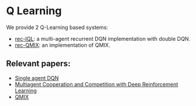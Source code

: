 # Q Learning

We provide 2 Q-Learning based systems:
* [rec-IQL](https://github.com/instadeepai/Mava/tree/feat/develop/mava/systems/q_learning/anakin/rec_iql.py): a multi-agent recurrent DQN implementation with double DQN.
* [rec-QMIX](https://github.com/instadeepai/Mava/tree/feat/develop/mava/systems/q_learning/anakin/rec_qmix.py): an implementation of QMIX.

## Relevant papers:
* [Single agent DQN](https://arxiv.org/pdf/1312.5602)
* [Multiagent Cooperation and Competition with Deep Reinforcement Learning](https://arxiv.org/pdf/1511.08779)
* [QMIX](https://arxiv.org/pdf/1803.11485)
